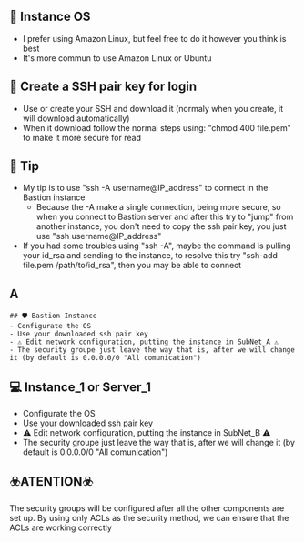## 🐧 Instance OS
- I prefer using Amazon Linux, but feel free to do it however you think is best
- It's more commun to use Amazon Linux or Ubuntu

## 🔑 Create a SSH pair key for login
- Use or create your SSH and download it (normaly when you create, it will download automatically)
- When it download follow the normal steps using: "chmod 400 file.pem" to make it more secure for read

## 🍬 Tip
- My tip is to use "ssh -A username@IP_address" to connect in the Bastion instance
    - Because the -A make a single connection, being more secure, so when you connect to Bastion server and after this
      try to  "jump" from another instance, you don't need to copy the ssh pair key, you just use "ssh username@IP_address"
- If you had some troubles using "ssh -A", maybe the command is pulling your id_rsa and sending to the instance, to resolve this
  try "ssh-add file.pem /path/to/id_rsa", then you may be able to connect
  
## A

    ## 🛡️ Bastion Instance
    - Configurate the OS
    - Use your downloaded ssh pair key
    - ⚠️ Edit network configuration, putting the instance in SubNet_A ⚠️
    - The security groupe just leave the way that is, after we will change it (by default is 0.0.0.0/0 "All comunication")

## 💻 Instance_1 or Server_1
- Configurate the OS
- Use your downloaded ssh pair key
- ⚠️ Edit network configuration, putting the instance in SubNet_B ⚠️
- The security groupe just leave the way that is, after we will change it (by default is 0.0.0.0/0 "All comunication")



## ☣️ATENTION☣️
The security groups will be configured after all the other components are set up. By using only ACLs as the security method, we can ensure that the ACLs are working correctly
